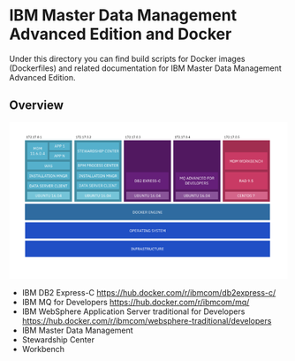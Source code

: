 # IBM Master Data Management Advanced Edition and Docker

Under this directory you can find build scripts for Docker images (Dockerfiles) and related documentation for IBM Master Data Management Advanced Edition. 

## Overview
![architecture overview](aod.001.png?raw=true)

* IBM DB2 Express-C https://hub.docker.com/r/ibmcom/db2express-c/
* IBM MQ for Developers https://hub.docker.com/r/ibmcom/mq/
* IBM WebSphere Application Server traditional for Developers https://hub.docker.com/r/ibmcom/websphere-traditional/developers
* IBM Master Data Management
* Stewardship Center
* Workbench
